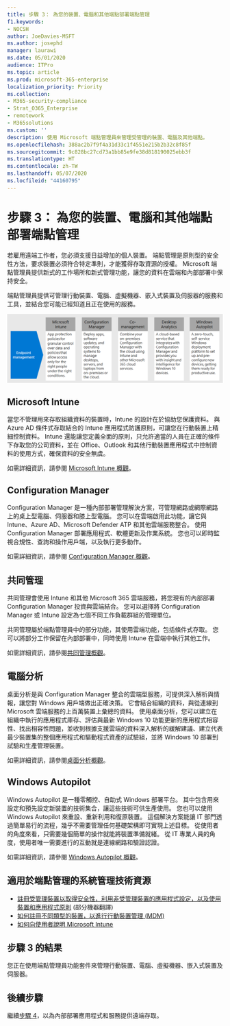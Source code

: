 ```yaml
---
title: 步驟 3： 為您的裝置、電腦和其他端點部署端點管理
f1.keywords:
- NOCSH
author: JoeDavies-MSFT
ms.author: josephd
manager: laurawi
ms.date: 05/01/2020
audience: ITPro
ms.topic: article
ms.prod: microsoft-365-enterprise
localization_priority: Priority
ms.collection:
- M365-security-compliance
- Strat_O365_Enterprise
- remotework
- M365solutions
ms.custom: ''
description: 使用 Microsoft 端點管理員來管理受管理的裝置、電腦及其他端點。
ms.openlocfilehash: 388ac2b7f9f4a31d33c1f4551e215b2b32c8f85f
ms.sourcegitcommit: 9c828bc27cd73a1bb85e9fe38d818190025ebb3f
ms.translationtype: HT
ms.contentlocale: zh-TW
ms.lasthandoff: 05/07/2020
ms.locfileid: "44160795"
---
```

# <a name="step-3-deploy-endpoint-management-for-your-devices-pcs-and-other-endpoints"></a>步驟 3： 為您的裝置、電腦和其他端點部署端點管理

若雇用遠端工作者，您必須支援日益增加的個人裝置。 端點管理是原則型的安全性方法，要求裝置必須符合特定準則，才能獲得存取資源的授權。 Microsoft 端點管理員提供新式的工作場所和新式管理功能，讓您的資料在雲端和內部部署中保持安全。 

端點管理員提供可管理行動裝置、電腦、虛擬機器、嵌入式裝置及伺服器的服務和工具，並結合您可能已經知道且正在使用的服務。

![端點管理元件](../media/empower-people-to-work-remotely/endpoint-managment-step-grid.png)

## <a name="microsoft-intune"></a>Microsoft Intune

當您不管理用來存取組織資料的裝置時，Intune 的設計在於協助您保護資料。 與 Azure AD 條件式存取結合的 Intune 應用程式防護原則，可讓您在行動裝置上精細控制資料。 Intune 還能讓您定義全面的原則，只允許適當的人員在正確的條件下存取您的公司資料，並在 Office、Outlook 和其他行動裝置應用程式中控制資料的使用方式，確保資料的安全無虞。

如需詳細資訊，請參閱 [Microsoft Intune 概觀](https://docs.microsoft.com/intune/fundamentals/what-is-intune)。

## <a name="configuration-manager"></a>Configuration Manager

Configuration Manager 是一種內部部署管理解決方案，可管理網路或網際網路上的桌上型電腦、伺服器和膝上型電腦。 您可以在雲端啟用此功能，讓它與 Intune、Azure AD、Microsoft Defender ATP 和其他雲端服務整合。 使用 Configuration Manager 部署應用程式、軟體更新及作業系統。 您也可以即時監視合規性、查詢和操作用戶端，以及執行更多動作。

如需詳細資訊，請參閱 [Configuration Manager 概觀](https://docs.microsoft.com/mem/configmgr/core/understand/introduction)。

## <a name="co-management"></a>共同管理

共同管理會使用 Intune 和其他 Microsoft 365 雲端服務，將您現有的內部部署 Configuration Manager 投資與雲端結合。 您可以選擇將 Configuration Manager 或 Intune 設定為七個不同工作負載群組的管理單位。

共同管理屬於端點管理員中的部分功能，其使用雲端功能，包括條件式存取。 您可以將部分工作保留在內部部署中，同時使用 Intune 在雲端中執行其他工作。

如需詳細資訊，請參閱[共同管理概觀](https://docs.microsoft.com/mem/configmgr/comanage/overview)。

## <a name="desktop-analytics"></a>電腦分析

桌面分析是與 Configuration Manager 整合的雲端型服務，可提供深入解析與情報，讓您對 Windows 用戶端做出正確決策。 它會結合組織的資料，與從連線到 Microsoft 雲端服務的上百萬裝置上彙總的資料。 使用桌面分析，您可以建立在組織中執行的應用程式庫存、評估與最新 Windows 10 功能更新的應用程式相容性、找出相容性問題，並收到根據支援雲端的資料深入解析的緩解建議、建立代表最少裝置集的整個應用程式和驅動程式資產的試驗組，並將 Windows 10 部署到試驗和生產管理裝置。

如需詳細資訊，請參閱[桌面分析概觀](https://docs.microsoft.com/mem/configmgr/desktop-analytics/overview)。

## <a name="windows-autopilot"></a>Windows Autopilot

Windows Autopilot 是一種零觸控、自助式 Windows 部署平台。 其中包含用來設定和預先設定新裝置的技術集合，讓這些技術可供生產使用。 您也可以使用 Windows Autopilot 來重設、重新利用和復原裝置。 這個解決方案能讓 IT 部門透過簡單易行的流程，幾乎不需要管理任何基礎架構即可實現上述目標。 從使用者的角度來看，只需要幾個簡單的操作就能將裝置準備就緒。 從 IT 專業人員的角度，使用者唯一需要進行的互動就是連線網路和驗證認證。

如需詳細資訊，請參閱 [Windows Autopilot 概觀](https://docs.microsoft.com/windows/deployment/windows-autopilot/windows-autopilot)。

## <a name="admin-technical-resources-for-endpoint-management"></a>適用於端點管理的系統管理技術資源

- [註冊受管理裝置以取得安全性，利用非受管理裝置的應用程式設定，以及使用裝置和應用程式原則](https://docs.microsoft.com/microsoft-365/enterprise/mobility-infrastructure) (部分機器翻譯)
- [如何註冊不同類型的裝置，以進行行動裝置管理 (MDM) ](https://docs.microsoft.com/mem/intune/enrollment/device-enrollment)
- [如何向使用者說明 Microsoft Intune](https://docs.microsoft.com/mem/intune/fundamentals/end-user-educate)
 
## <a name="results-of-step-3"></a>步驟 3 的結果

您正在使用端點管理員功能套件來管理行動裝置、電腦、虛擬機器、嵌入式裝置及伺服器。

## <a name="next-step"></a>後續步驟

繼續[步驟 4](empower-people-to-work-remotely-teams-productivity-apps.md)，以為內部部署應用程式和服務提供遠端存取。
